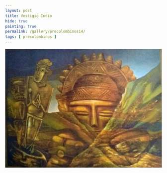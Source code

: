 ```yaml
---
layout: post
title: Vestigio Indio
hide: true
painting: true
permalink: /gallery/precolombinos14/
tags: [ precolombinos ]
---
```


![Vestigio Indio](/assets/img/paintings/precolomb_14.jpeg)
